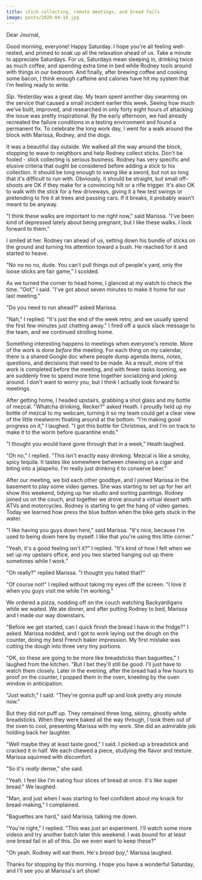 ```yaml
---
title: stick collecting, remote meetings, and bread fails
image: posts/2020-04-18.jpg
---
```


Dear Journal,

Good morning, everyone!  Happy Saturday.  I hope you're all feeling
well-rested, and primed to soak up all the relaxation ahead of us.
Take a minute to appreciate Saturdays.  For us, Saturdays mean
sleeping in, drinking twice as much coffee, and spending extra time in
bed while Rodney tools around with things in our bedroom.  And
finally, after brewing coffee and cooking some bacon, I think enough
caffeine and calories have hit my system that I'm feeling ready to
write.

_Sip_.  Yesterday was a great day.  My team spent another day swarming
on the service that caused a small incident earlier this week.  Seeing
how much we've built, improved, and researched in only forty eight
hours of attacking the issue was pretty inspirational.  By the early
afternoon, we had already recreated the failure conditions in a
testing environment and found a permanent fix.  To celebrate the long
work day, I went for a walk around the block with Marissa, Rodney, and
the dogs.

It was a beautiful day outside.  We walked all the way around the
block, stopping to wave to neighbors and help Rodney collect sticks.
Don't be fooled - stick collecting is serious business.  Rodney has
very specific and elusive criteria that ought be considered before
adding a stick to his collection.  It should be long enough to swing
like a sword, but not so long that it's difficult to run with.
Obviously, it should be straight, but small off-shoots are OK if they
make for a convincing hilt or a rifle trigger.  It's also OK to walk
with the stick for a few driveways, giving it a few test swings or
pretending to fire it at trees and passing cars.  If it breaks, it
probably wasn't meant to be anyway.

"I think these walks are important to me right now," said Marissa.
"I've been kind of depressed lately about being pregnant, but I like
these walks.  I look forward to them."

I smiled at her.  Rodney ran ahead of us, setting down his bundle of
sticks on the ground and turning his attention toward a bush.  He
reached for it and started to heave.

"No no no no, dude.  You can't pull things out of people's yard, only
the loose sticks are fair game," I scolded.

As we turned the corner to head home, I glanced at my watch to check
the time.  "Oof," I said.  "I've got about seven minutes to make it
home for our last meeting."

"Do you need to run ahead?" asked Marissa.

"Nah," I replied.  "It's just the end of the week retro, and we
usually spend the first few minutes just chatting away."  I fired off
a quick slack message to the team, and we continued strolling home.

Something interesting happens to meetings when everyone's remote.
More of the work is done _before_ the meeting.  For each thing on my
calendar, there is a shared Google doc where people dump agenda items,
notes, questions, and decisions that need to be made.  As a result,
more of the work is completed before the meeting, and with fewer tasks
looming, we are suddenly free to spend more time together socializing
and joking around.  I don't want to worry you, but I think I actually
look forward to meetings.

After getting home, I headed upstairs, grabbing a shot glass and my
bottle of mezcal.  "Whatcha drinking, Recker?" asked Heath.  I proudly
held up my bottle of mezcal to my webcam, turning it so my team could
get a clear view of the little mealworm floating around at the bottom.
"I'm making good progress on it," I laughed.  "I got this bottle for
Christmas, and I'm on track to make it to the worm before quarantine
ends."

"I thought you would have gone through that in a week," Heath laughed.

"Oh no," I replied.  "This isn't exactly easy drinking.  Mezcal is
like a smoky, spicy tequila.  It tastes like somewhere between chewing
on a cigar and biting into a jalapeño.  I'm really just drinking it to
conserve beer."

After our meeting, we bid each other goodbye, and I joined Marissa in
the basement to play some video games.  She was starting to set up for
her art show this weekend, tidying up her studio and sorting
paintings.  Rodney joined us on the couch, and together we drove
around a virtual desert with ATVs and motorcycles.  Rodney is starting
to get the hang of video games.  Today we learned how press the blue
button when the bike gets stuck in the water.

"I like having you guys down here," said Marissa.  "It's nice, because
I'm used to being down here by myself.  I like that you're using this
little corner."

"Yeah, it's a good feeling isn't it?" I replied.  "It's kind of how I
felt when we set up my upstairs office, and you two started hanging
out up there sometimes while I work."

"Oh really?" replied Marissa.  "I thought you hated that?"

"Of course not!" I replied without taking my eyes off the screen.  "I
love it when you guys visit me while I'm working."

We ordered a pizza, nodding off on the couch watching Backyardigans
while we waited.  We ate dinner, and after putting Rodney to bed,
Marissa and I made our way downstairs.

"Before we get started, can I quick finish the bread I have in the
fridge?" I asked.  Marissa nodded, and I got to work laying out the
dough on the counter, doing my best French baker impression.  My first
mistake was cutting the dough into three very tiny portions.

"OK, so these are going to be more like breadsticks than baguettes," I
laughed from the kitchen.  "But I bet they'll still be good.  I'll
just have to watch them closely.  Later in the evening, after the
bread had a few hours to proof on the counter, I popped them in the
oven, kneeling by the oven window in anticipation.

"Just watch," I said.  "They're gonna puff up and look pretty any
minute now."

But they did not puff up.  They remained three long, skinny, ghostly
white breadsticks.  When they were baked all the way through, I took
them out of the oven to cool, presenting Marissa with my work.  She
did an admirable job holding back her laughter.

"Well maybe they at least taste good," I said.  I picked up a
breadstick and cracked it in half.  We each chewed a piece, studying
the flavor and texture.  Marissa squirmed with discomfort.

"So it's _really_ dense," she said.

"Yeah.  I feel like I'm eating four slices of bread at once.  It's
like super bread."  We laughed.

"Man, and just when I was starting to feel confident about my knack
for bread-making," I complained.

"Baguettes are hard," said Marissa, talking me down.

"You're right," I replied.  "This was just an experiment.  I'll watch
some more videos and try another batch later this weekend.  I was
bound for at least one bread fail in all of this.  Do we even want to
keep these?"

"Oh yeah.  Rodney will eat them.  He's _bread boy_," Marissa laughed.

Thanks for stopping by this morning.  I hope you have a wonderful
Saturday, and I'll see you at Marissa's art show!
